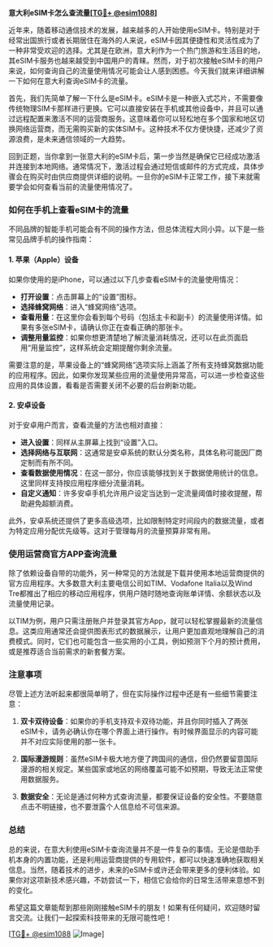 **意大利eSIM卡怎么查流量[[TG💪+ @esim1088](https://t.me/s/esim1088)]**

近年来，随着移动通信技术的发展，越来越多的人开始使用eSIM卡。特别是对于经常出国旅行或者长期居住在海外的人来说，eSIM卡因其便捷性和灵活性成为了一种非常受欢迎的选择。尤其是在欧洲，意大利作为一个热门旅游和生活目的地，其eSIM卡服务也越来越受到中国用户的青睐。然而，对于初次接触eSIM卡的用户来说，如何查询自己的流量使用情况可能会让人感到困惑。今天我们就来详细讲解一下如何在意大利查询eSIM卡的流量。

首先，我们先简单了解一下什么是eSIM卡。eSIM卡是一种嵌入式芯片，不需要像传统物理SIM卡那样进行更换。它可以直接安装在手机或其他设备中，并且可以通过远程配置来激活不同的运营商服务。这意味着你可以轻松地在多个国家和地区切换网络运营商，而无需购买新的实体SIM卡。这种技术不仅方便快捷，还减少了资源浪费，是未来通信领域的一大趋势。

回到正题，当你拿到一张意大利的eSIM卡后，第一步当然是确保它已经成功激活并连接到本地网络。通常情况下，激活过程会通过短信或邮件的方式完成，具体步骤会在购买时由供应商提供详细的说明。一旦你的eSIM卡正常工作，接下来就需要学会如何查看当前的流量使用情况了。

### 如何在手机上查看eSIM卡的流量

不同品牌的智能手机可能会有不同的操作方法，但总体流程大同小异。以下是一些常见品牌手机的操作指南：

#### 1. 苹果（Apple）设备

如果你使用的是iPhone，可以通过以下几步查看eSIM卡的流量使用情况：

- **打开设置**：点击屏幕上的“设置”图标。
- **选择蜂窝网络**：进入“蜂窝网络”选项。
- **查看用量**：在这里你会看到每个号码（包括主卡和副卡）的流量使用详情。如果有多张eSIM卡，请确认你正在查看正确的那张卡。
- **调整用量监控**：如果你想更清楚地了解流量消耗情况，还可以在此页面启用“用量监控”，这样系统会定期提醒你剩余流量。

需要注意的是，苹果设备上的“蜂窝网络”选项实际上涵盖了所有支持蜂窝数据功能的应用程序。因此，如果你发现某些应用的流量使用异常高，可以进一步检查这些应用的具体设置，看看是否需要关闭不必要的后台刷新功能。

#### 2. 安卓设备

对于安卓用户而言，查看流量的方法也相对直接：

- **进入设置**：同样从主屏幕上找到“设置”入口。
- **选择网络与互联网**：这通常是安卓系统的默认分类名称，具体名称可能因厂商定制而有所不同。
- **查看数据使用情况**：在这一部分，你应该能够找到关于数据使用统计的信息。这里同样支持按应用程序细分流量消耗。
- **自定义通知**：许多安卓手机允许用户设定当达到一定流量阈值时接收提醒，帮助避免超额消费。

此外，安卓系统还提供了更多高级选项，比如限制特定时间段内的数据流量，或者为特定应用分配优先级等。这对于管理每月的流量预算非常有用。

### 使用运营商官方APP查询流量

除了依赖设备自带的功能外，另一种常见的方法就是下载并使用本地运营商提供的官方应用程序。大多数意大利主要电信公司如TIM、Vodafone Italia以及Wind Tre都推出了相应的移动应用程序，供用户随时随地查询账单详情、余额状态以及流量使用记录。

以TIM为例，用户只需注册账户并登录其官方App，就可以轻松掌握最新的流量信息。这类应用通常还会提供图表形式的数据展示，让用户更加直观地理解自己的消费模式。同时，它们也可能包含一些实用的小工具，例如预测下个月的预计费用，或是推荐适合当前需求的新套餐方案。

### 注意事项

尽管上述方法听起来都很简单明了，但在实际操作过程中还是有一些细节需要注意：

1. **双卡双待设备**：如果你的手机支持双卡双待功能，并且你同时插入了两张eSIM卡，请务必确认你在哪个界面上进行操作。有时候界面显示的内容可能并不对应实际使用的那一张卡。

2. **国际漫游规则**：虽然eSIM卡极大地方便了跨国间的通信，但仍然要留意国际漫游的相关规定。某些国家或地区的网络覆盖可能不如预期，导致无法正常使用数据服务。

3. **数据安全**：无论是通过何种方式查询流量，都要保证设备的安全性。不要随意点击不明链接，也不要泄露个人信息给不可信来源。

### 总结

总的来说，在意大利使用eSIM卡查询流量并不是一件复杂的事情。无论是借助手机本身的内置功能，还是利用运营商提供的专用软件，都可以快速准确地获取相关信息。当然，随着技术的进步，未来的eSIM卡或许还会带来更多的便利体验。如果你对这项新技术感兴趣，不妨尝试一下，相信它会给你的日常生活带来意想不到的变化。

希望这篇文章能帮到那些刚刚接触eSIM卡的朋友！如果有任何疑问，欢迎随时留言交流。让我们一起探索科技带来的无限可能性吧！

[[TG💪+ @esim1088](https://t.me/s/esim1088) ![Image](https://i.postimg.cc/4NQfJmqS/Snipaste-2025-05-13-00-14-12.png)]